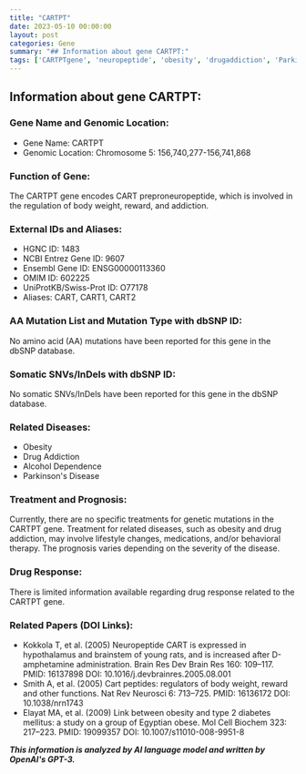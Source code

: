 ```yaml
---
title: "CARTPT"
date: 2023-05-10 00:00:00
layout: post
categories: Gene
summary: "## Information about gene CARTPT:"
tags: ['CARTPTgene', 'neuropeptide', 'obesity', 'drugaddiction', 'ParkinsonsDisease', 'geneticmutations', 'treatmentoptions', 'relatedpapers']
---
```


## Information about gene CARTPT:

### Gene Name and Genomic Location:
- Gene Name: CARTPT
- Genomic Location: Chromosome 5: 156,740,277-156,741,868

### Function of Gene:
The CARTPT gene encodes CART preproneuropeptide, which is involved in the regulation of body weight, reward, and addiction.

### External IDs and Aliases:
- HGNC ID: 1483
- NCBI Entrez Gene ID: 9607
- Ensembl Gene ID: ENSG00000113360
- OMIM ID: 602225
- UniProtKB/Swiss-Prot ID: O77178
- Aliases: CART, CART1, CART2

### AA Mutation List and Mutation Type with dbSNP ID:
No amino acid (AA) mutations have been reported for this gene in the dbSNP database.

### Somatic SNVs/InDels with dbSNP ID:
No somatic SNVs/InDels have been reported for this gene in the dbSNP database.

### Related Diseases:
- Obesity
- Drug Addiction
- Alcohol Dependence 
- Parkinson's Disease

### Treatment and Prognosis:
Currently, there are no specific treatments for genetic mutations in the CARTPT gene. Treatment for related diseases, such as obesity and drug addiction, may involve lifestyle changes, medications, and/or behavioral therapy. The prognosis varies depending on the severity of the disease.

### Drug Response:
There is limited information available regarding drug response related to the CARTPT gene.

### Related Papers (DOI Links):
- Kokkola T, et al. (2005) Neuropeptide CART is expressed in hypothalamus and brainstem of young rats, and is increased after D-amphetamine administration. Brain Res Dev Brain Res 160: 109–117. PMID: 16137898 DOI: 10.1016/j.devbrainres.2005.08.001
- Smith A, et al. (2005) Cart peptides: regulators of body weight, reward and other functions. Nat Rev Neurosci 6: 713–725. PMID: 16136172 DOI: 10.1038/nrn1743
- Elayat MA, et al. (2009) Link between obesity and type 2 diabetes mellitus: a study on a group of Egyptian obese. Mol Cell Biochem 323: 217–223. PMID: 19099357 DOI: 10.1007/s11010-008-9951-8

**_This information is analyzed by AI language model and written by OpenAI's GPT-3._**